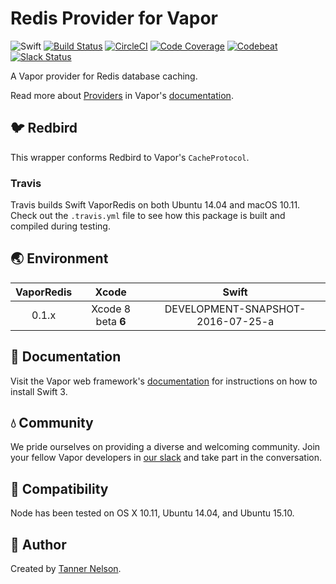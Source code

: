 # Redis Provider for Vapor

![Swift](http://img.shields.io/badge/swift-v3.0--dev.07.25-brightgreen.svg)
[![Build Status](https://travis-ci.org/qutheory/redis-provider.svg?branch=master)](https://travis-ci.org/vapor/redis-provider)
[![CircleCI](https://circleci.com/gh/vapor/redis-provider.svg?style=shield)](https://circleci.com/gh/vapor/redis-provider)
[![Code Coverage](https://codecov.io/gh/vapor/redis-provider/branch/master/graph/badge.svg)](https://codecov.io/gh/vapor/redis-provider)
[![Codebeat](https://codebeat.co/badges/a793ad97-47e3-40d9-82cf-2aafc516ef4e)](https://codebeat.co/projects/github-com-vapor-redis-provider)
[![Slack Status](http://vapor.team/badge.svg)](http://vapor.team)

A Vapor provider for Redis database caching. 

Read more about [Providers](https://vapor.github.io/documentation/guide/provider.html) in Vapor's [documentation](http://docs.vapor.codes).

## 🐦 Redbird

This wrapper conforms Redbird to Vapor's `CacheProtocol`.

### Travis

Travis builds Swift VaporRedis on both Ubuntu 14.04 and macOS 10.11. Check out the `.travis.yml` file to see how this package is built and compiled during testing.

## 🌏 Environment

|VaporRedis|Xcode|Swift|
|:-:|:-:|:-:|
|0.1.x|Xcode 8 beta **6**|DEVELOPMENT-SNAPSHOT-2016-07-25-a|

## 📖 Documentation

Visit the Vapor web framework's [documentation](http://docs.vapor.codes) for instructions on how to install Swift 3. 

## 💧 Community

We pride ourselves on providing a diverse and welcoming community. Join your fellow Vapor developers in [our slack](http://vapor.team) and take part in the conversation.

## 🔧 Compatibility

Node has been tested on OS X 10.11, Ubuntu 14.04, and Ubuntu 15.10.

## 👥 Author

Created by [Tanner Nelson](https://github.com/tannernelson).

